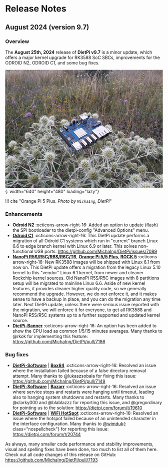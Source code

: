 # Release Notes

## August 2024 (version 9.7)

### Overview

The **August 25th, 2024** release of **DietPi v9.7** is a minor update, which offers a major kernel upgrade for RK3588 SoC SBCs, improvements for the ODROID N2, ODROID C1, and some bug fixes.

![Orange Pi 5 Plus enjoys the view](../assets/images/dietpi-release-v9_07.jpg){: width="640" height="480" loading="lazy"}

!!! cite "Orange Pi 5 Plus. *Photo by `MichaIng`, DietPi*"

### Enhancements

- [**Odroid N2**](../hardware.md#odroid) :octicons-arrow-right-16: Added an option to update (flash) the SPI bootloader to the dietpi-config "Advanced Options" menu.
- [**Odroid C1**](../hardware.md#odroid) :octicons-arrow-right-16: This DietPi update performs a migration of all Odroid C1 systems which run in "current" branch Linux 6.6 to edge branch kernel with Linux 6.9 or later. This solves non-functional USB ports: <https://github.com/MichaIng/DietPi/issues/7089>
- [**NanoPi R5S/R5C/R6S/R6C/T6**](../hardware.md#nanopi-series-friendlyelec), [**Orange Pi 5/5 Plus**](../hardware.md#orange-pi-series), [**ROCK 5**](../hardware.md#radxa) :octicons-arrow-right-16: New RK3588 images will be shipped with Linux 6.1 from now on. This DietPi update offers a migration from the legacy Linux 5.10 kernel to this "vendor" Linux 6.1 kernel, from newer and cleaner Rockchip kernel sources. Old NanoPi R5S/R5C images with 8 partitions setup will be migrated to mainline Linux 6.6. Aside of new kernel features, it provides cleaner higher quality code, so we generally recommend the upgrade. However, we do not enforce it, and it makes sense to have a backup in place, and you can do the migration any time later. Next DietPi update, unless there were serious issue reported with the migration, we will enforce it for everyone, to get all RK3588 and NanoPi R5S/R5C systems up to a further supported and updated kernel source.
- [**DietPi-Banner**](../dietpi_tools/misc_tools.md/#dietpi-banner) :octicons-arrow-right-16: An option has been added to show the CPU load as common 1/5/15 minutes averages. Many thanks to @rkok for implementing this feature: <https://github.com/MichaIng/DietPi/pull/7186>

### Bug fixes

- [**DietPi-Software**](../dietpi_tools/software_installation.md#dietpi-software) | [**Box64**](../software/gaming.md#box64) :octicons-arrow-right-16: Resolved an issue where the installation failed because of a false directory removal attempt. Many thanks to @lukaszsobala for fixing this issue: <https://github.com/MichaIng/DietPi/pull/7149>
- [**DietPi-Software**](../dietpi_tools/software_installation.md#dietpi-software) | [**Bazarr**](../software/bittorrent.md#bazarr) :octicons-arrow-right-16: Resolved an issue where service stops and restarts were hanging until timeout, leading also to hanging system shutdowns and restarts. Many thanks to @clarky000 and @blablazzz for reporting this issue, and @gregordinary for pointing us to the solution: <https://dietpi.com/forum/t/19610>
- [**DietPi-Software**](../dietpi_tools/software_installation.md#dietpi-software) | [**WiFi HotSpot**](../software/advanced_networking.md#wifi-hotspot) :octicons-arrow-right-16: Resolved an issue where the hotspot failed because of an unintended character in the interface configuration. Many thanks to [@wimduk](https://dietpi.com/forum/u/wimduk){: class="nospellcheck"} for reporting this issue: <https://dietpi.com/forum/t/20744>

As always, many smaller code performance and stability improvements, visual and spelling fixes have been done, too much to list all of them here. Check out all code changes of this release on GitHub: <https://github.com/MichaIng/DietPi/pull/7193>
